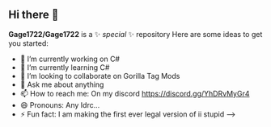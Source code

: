 ## Hi there 👋


**Gage1722/Gage1722** is a ✨ _special_ ✨ repository 
Here are some ideas to get you started:

- 🔭 I’m currently working on C#
- 🌱 I’m currently learning C#
- 👯 I’m looking to collaborate on Gorilla Tag Mods
- 💬 Ask me about anything
- 📫 How to reach me: On my discord
  https://discord.gg/YhDRvMyGr4
- 😄 Pronouns: Any Idrc...
- ⚡ Fun fact: I am making the first ever legal version of ii stupid
-->
